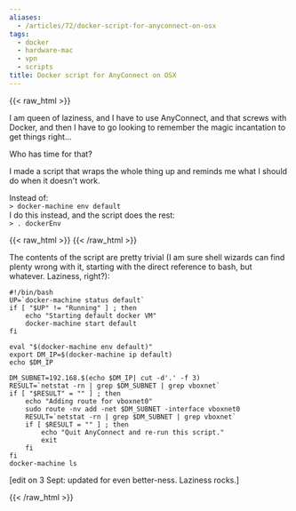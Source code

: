 ```yaml
---
aliases:
  - /articles/72/docker-script-for-anyconnect-on-osx
tags:
  - docker
  - hardware-mac
  - vpn
  - scripts
title: Docker script for AnyConnect on OSX
---
```

{{< raw_html >}}
<p>I am queen of laziness, and I have to use AnyConnect, and that screws with Docker, and then I have to go looking to remember the magic incantation to get things right...</p>

<p>Who has time for that? </p>

<p>I made a script that wraps the whole thing up and reminds me what I should do when it doesn't work.</p>

<p>Instead of: <br />
<code>&gt; docker-machine env default</code><br />
I do this instead, and the script does the rest: <br />
<code>&gt; . dockerEnv</code></p>
{{< raw_html >}}
<!--more-->
{{< /raw_html >}}
<p>The contents of the script are pretty trivial (I am sure shell wizards can find plenty  wrong with it, starting with the direct reference to bash, but whatever. Laziness, right?): </p>

<pre><code>#!/bin/bash
UP=`docker-machine status default`
if [ "$UP" != "Running" ] ; then
    echo "Starting default docker VM"
    docker-machine start default
fi

eval "$(docker-machine env default)"
export DM_IP=$(docker-machine ip default)
echo $DM_IP

DM_SUBNET=192.168.$(echo $DM_IP| cut -d'.' -f 3)
RESULT=`netstat -rn | grep $DM_SUBNET | grep vboxnet`
if [ "$RESULT" = "" ] ; then
    echo "Adding route for vboxnet0"
    sudo route -nv add -net $DM_SUBNET -interface vboxnet0
    RESULT=`netstat -rn | grep $DM_SUBNET | grep vboxnet`
    if [ $RESULT = "" ] ; then
        echo "Quit AnyConnect and re-run this script."
        exit
    fi
fi
docker-machine ls
</code></pre>

<p class="small">[edit on 3 Sept: updated for even better-ness. Laziness rocks.]</p>
{{< /raw_html >}}
